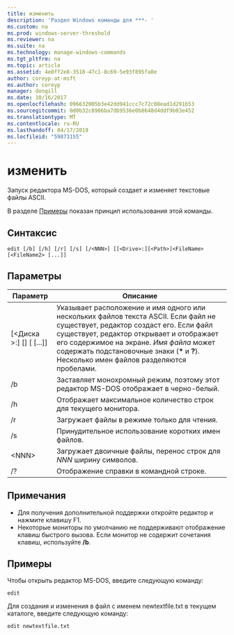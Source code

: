```yaml
---
title: изменить
description: 'Раздел Windows команды для ***- '
ms.custom: na
ms.prod: windows-server-threshold
ms.reviewer: na
ms.suite: na
ms.technology: manage-windows-commands
ms.tgt_pltfrm: na
ms.topic: article
ms.assetid: 4e0ff2e8-3518-47c1-8c69-5e93f895fa0e
author: coreyp-at-msft
ms.author: coreyp
manager: dongill
ms.date: 10/16/2017
ms.openlocfilehash: 096632005b3e42dd941ccc7c72c08ead1d291b53
ms.sourcegitcommit: 0d0b32c8986ba7db9536e0b8648d4ddf9b03e452
ms.translationtype: MT
ms.contentlocale: ru-RU
ms.lasthandoff: 04/17/2019
ms.locfileid: "59873155"
---
```

# <a name="edit"></a>изменить



Запуск редактора MS-DOS, который создает и изменяет текстовые файлы ASCII.

В разделе [Примеры](#BKMK_examples) показан принцип использования этой команды.

## <a name="syntax"></a>Синтаксис

```
edit [/b] [/h] [/r] [/s] [/<NNN>] [[<Drive>:][<Path>]<FileName> [<FileName2> [...]]
```

## <a name="parameters"></a>Параметры

|Параметр|Описание|
|---------|-----------|
|[\<Диска >:] [<Path>]<FileName> [<FileName2> [...]]|Указывает расположение и имя одного или нескольких файлов текста ASCII. Если файл не существует, редактор создаст его. Если файл существует, редактор открывает и отображает его содержимое на экране. *Имя файла* может содержать подстановочные знаки (**&#42;** и **?**). Несколько имен файлов разделяются пробелами.|
|/b|Заставляет монохромный режим, поэтому этот редактор MS-DOS отображает в черно-белый.|
|/h|Отображает максимальное количество строк для текущего монитора.|
|/r|Загружает файлы в режиме только для чтения.|
|/s|Принудительное использование коротких имен файлов.|
|\<NNN>|Загружает двоичные файлы, перенос строк для *NNN* ширину символов.|
|/?|Отображение справки в командной строке.|

## <a name="remarks"></a>Примечания

-   Для получения дополнительной поддержки откройте редактор и нажмите клавишу F1.
-   Некоторые мониторы по умолчанию не поддерживают отображение клавиш быстрого вызова. Если монитор не содержит сочетания клавиш, используйте **/b**.

## <a name="BKMK_examples"></a>Примеры

Чтобы открыть редактор MS-DOS, введите следующую команду:
```
edit
```
Для создания и изменения в файл с именем newtextfile.txt в текущем каталоге, введите следующую команду:
```
edit newtextfile.txt
```